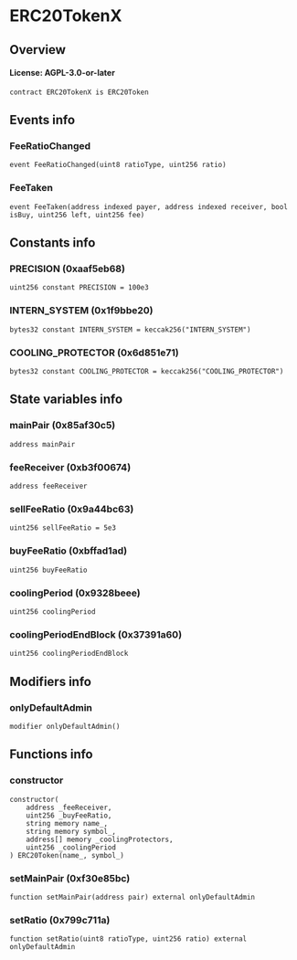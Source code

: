 # ERC20TokenX

## Overview

#### License: AGPL-3.0-or-later

```solidity
contract ERC20TokenX is ERC20Token
```


## Events info

### FeeRatioChanged

```solidity
event FeeRatioChanged(uint8 ratioType, uint256 ratio)
```


### FeeTaken

```solidity
event FeeTaken(address indexed payer, address indexed receiver, bool isBuy, uint256 left, uint256 fee)
```


## Constants info

### PRECISION (0xaaf5eb68)

```solidity
uint256 constant PRECISION = 100e3
```


### INTERN_SYSTEM (0x1f9bbe20)

```solidity
bytes32 constant INTERN_SYSTEM = keccak256("INTERN_SYSTEM")
```


### COOLING_PROTECTOR (0x6d851e71)

```solidity
bytes32 constant COOLING_PROTECTOR = keccak256("COOLING_PROTECTOR")
```


## State variables info

### mainPair (0x85af30c5)

```solidity
address mainPair
```


### feeReceiver (0xb3f00674)

```solidity
address feeReceiver
```


### sellFeeRatio (0x9a44bc63)

```solidity
uint256 sellFeeRatio = 5e3
```


### buyFeeRatio (0xbffad1ad)

```solidity
uint256 buyFeeRatio
```


### coolingPeriod (0x9328beee)

```solidity
uint256 coolingPeriod
```


### coolingPeriodEndBlock (0x37391a60)

```solidity
uint256 coolingPeriodEndBlock
```


## Modifiers info

### onlyDefaultAdmin

```solidity
modifier onlyDefaultAdmin()
```


## Functions info

### constructor

```solidity
constructor(
    address _feeReceiver,
    uint256 _buyFeeRatio,
    string memory name_,
    string memory symbol_,
    address[] memory _coolingProtectors,
    uint256 _coolingPeriod
) ERC20Token(name_, symbol_)
```


### setMainPair (0xf30e85bc)

```solidity
function setMainPair(address pair) external onlyDefaultAdmin
```


### setRatio (0x799c711a)

```solidity
function setRatio(uint8 ratioType, uint256 ratio) external onlyDefaultAdmin
```

